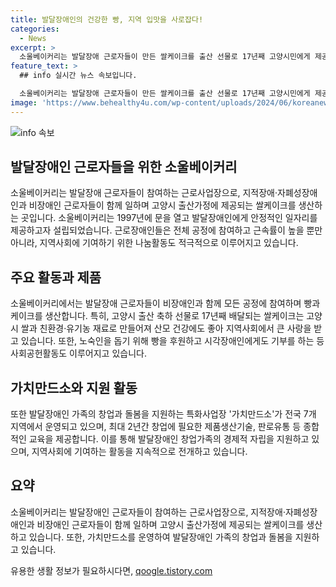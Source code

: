```yaml
---
title: 발달장애인의 건강한 빵, 지역 입맛을 사로잡다!
categories:
  - News
excerpt: >
  소울베이커리는 발달장애 근로자들이 만든 쌀케이크를 출산 선물로 17년째 고양시민에게 제공하는 근로사업장이다. 근로장애인 30여 명과 비장애인 18명이 함께 일하며, 공정 대부분에 근로장애인 참여하고 있어 불량률이 높더라도 공정이 진행된다. 소울베이커리는 근로장애인들에게 안정적인 일자리를 제공하고 지역사회에 기여하고 있다. 고양시 출신의 쌀과 친환경·유기농 재료로 만든 케이크는 인기를 끌며, 소울베이커리는 지역사회와 밀접한 관계를 맺는 역할을 하고 있다.
feature_text: >
  ## info 실시간 뉴스 속보입니다.

  소울베이커리는 발달장애 근로자들이 만든 쌀케이크를 출산 선물로 17년째 고양시민에게 제공하는 근로사업장이다. 근로장애인 30여 명과 비장애인 18명이 함께 일하며, 공정 대부분에 근로장애인 참여하고 있어 불량률이 높더라도 공정이 진행된다. 소울베이커리는 근로장애인들에게 안정적인 일자리를 제공하고 지역사회에 기여하고 있다. 고양시 출신의 쌀과 친환경·유기농 재료로 만든 케이크는 인기를 끌며, 소울베이커리는 지역사회와 밀접한 관계를 맺는 역할을 하고 있다.
image: 'https://www.behealthy4u.com/wp-content/uploads/2024/06/koreanews.jpg'
---
```


<p><img src="https://www.behealthy4u.com/wp-content/uploads/2024/06/koreanews.jpg" alt="info 속보" /></p>

<h2 data-ke-size="size26">발달장애인 근로자들을 위한 소울베이커리</h2>

<p data-ke-size="size16">소울베이커리는 발달장애 근로자들이 참여하는 근로사업장으로, 지적장애·자폐성장애인과 비장애인 근로자들이 함께 일하며 고양시 출산가정에 제공되는 쌀케이크를 생산하는 곳입니다. 소울베이커리는 1997년에 문을 열고 발달장애인에게 안정적인 일자리를 제공하고자 설립되었습니다. 근로장애인들은 전체 공정에 참여하고 근속률이 높을 뿐만 아니라, 지역사회에 기여하기 위한 나눔활동도 적극적으로 이루어지고 있습니다.</p>

<h2 data-ke-size="size26">주요 활동과 제품</h2>

<p data-ke-size="size16">소울베이커리에서는 발달장애 근로자들이 비장애인과 함께 모든 공정에 참여하며 빵과 케이크를 생산합니다. 특히, 고양시 출산 축하 선물로 17년째 배달되는 쌀케이크는 고양시 쌀과 친환경·유기농 재료로 만들어져 산모 건강에도 좋아 지역사회에서 큰 사랑을 받고 있습니다. 또한, 노숙인을 돕기 위해 빵을 후원하고 시각장애인에게도 기부를 하는 등 사회공헌활동도 이루어지고 있습니다.</p>

<h2 data-ke-size="size26">가치만드소와 지원 활동</h2>

<p data-ke-size="size16">또한 발달장애인 가족의 창업과 돌봄을 지원하는 특화사업장 '가치만드소'가 전국 7개 지역에서 운영되고 있으며, 최대 2년간 창업에 필요한 제품생산기술, 판로유통 등 종합적인 교육을 제공합니다. 이를 통해 발달장애인 창업가족의 경제적 자립을 지원하고 있으며, 지역사회에 기여하는 활동을 지속적으로 전개하고 있습니다.</p>

<h2 data-ke-size="size26">요약</h2>

<p data-ke-size="size16">소울베이커리는 발달장애인 근로자들이 참여하는 근로사업장으로, 지적장애·자폐성장애인과 비장애인 근로자들이 함께 일하며 고양시 출산가정에 제공되는 쌀케이크를 생산하고 있습니다. 또한, 가치만드소를 운영하여 발달장애인 가족의 창업과 돌봄을 지원하고 있습니다.</p>
유용한 생활 정보가 필요하시다면, <a href="https://qoogle.tistory.com" rel="dofollow">qoogle.tistory.com</a>



